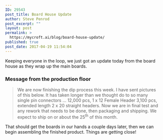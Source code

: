 ```yaml
---
ID: 29543
post_title: Board House Update
author: Steve Penrod
post_excerpt: ""
layout: post
permalink: >
  https://mycroft.ai/blog/board-house-update/
published: true
post_date: 2017-04-19 11:54:04
---
```

Keeping everyone in the loop, we just got an update today from the board house as they wrap up the main boards.
<h3>Message from the production floor</h3>
<blockquote>We are now finishing the dip process this week. I have sent pictures of this below. It has taken longer than we thought do to so many single pin connectors ... 12,000 pcs, 1 x 12 Female Header 3,100 pcs, extended length 2 x 20 straight headers. Now we are in final test and any rework that needs to be done, then packaging and shipping. We expect to ship on or about the 25<sup>th</sup> of this month.</blockquote>
That should get the boards in our hands a couple days later, then we can begin assembling the finished product. Things are getting close!

&nbsp;